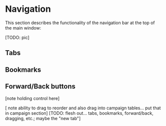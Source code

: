 # Navigation

This section describes the functionality of the navigation bar at the top of the main window:

[TODO: pic]

## Tabs 

## Bookmarks

## Forward/Back buttons
[note holding control here]

[ note ability to drag to reorder and also drag into campaign tables... put that in campaign section]
[TODO: flesh out... tabs, bookmarks, forward/back, dragging, etc.; maybe the "new tab"]